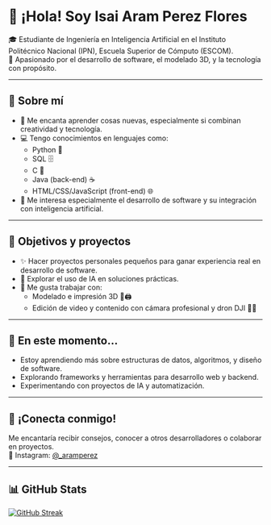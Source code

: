# 👋 ¡Hola! Soy Isai Aram Perez Flores

🎓 Estudiante de Ingeniería en Inteligencia Artificial en el Instituto Politécnico Nacional (IPN), Escuela Superior de Cómputo (ESCOM).  
🧠 Apasionado por el desarrollo de software, el modelado 3D, y la tecnología con propósito.

---

## 🚀 Sobre mí

- 🧩 Me encanta aprender cosas nuevas, especialmente si combinan creatividad y tecnología.
- 💻 Tengo conocimientos en lenguajes como:
  - Python 🐍
  - SQL 🗄️
  - C 🔧
  - Java (back-end) ☕
  - HTML/CSS/JavaScript (front-end) 🌐
- 🧠 Me interesa especialmente el desarrollo de software y su integración con inteligencia artificial.

---

## 🎯 Objetivos y proyectos

- ✨ Hacer proyectos personales pequeños para ganar experiencia real en desarrollo de software.
- 🤖 Explorar el uso de IA en soluciones prácticas.
- 🧱 Me gusta trabajar con:
  - Modelado e impresión 3D 🎨🖨️
  - Edición de video y contenido con cámara profesional y dron DJI 🎥🚁

---

## 🌱 En este momento...

- Estoy aprendiendo más sobre estructuras de datos, algoritmos, y diseño de software.
- Explorando frameworks y herramientas para desarrollo web y backend.
- Experimentando con proyectos de IA y automatización.

---

## 🤝 ¡Conecta conmigo!

Me encantaría recibir consejos, conocer a otros desarrolladores o colaborar en proyectos.  
📸 Instagram: [@_aramperez](https://instagram.com/_aramperez)

---

## 📊 GitHub Stats

[![GitHub Streak](https://github-readme-streak-stats.herokuapp.com?user=IsaiPerez02033&theme=dark)](https://git.io/streak-stats)

